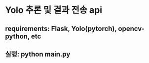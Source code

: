 <h1>Yolo 추론 및 결과 전송 api</h1>
<h2>requirements: Flask, Yolo(pytorch), opencv-python, etc</h2>
<h2>실행: python main.py</h2>